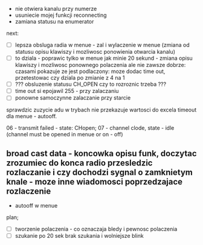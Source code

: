 - nie otwiera kanalu przy numerze
- usuniecie mojej funkcji reconnecting
- zamiana statusu na enumerator

next:
- [ ] lepsza obsluga radia w menue - zal i wylaczenie w menue (zmiana od statusu opisu klawiszy i mozliwosc ponowienia otwarcia kanalu)
- [ ] to dziala - poprawic tylko w menue jak minie 20 sekund - zmiana opisu klawiszy i mozliwosc ponownego polaczenia
	ale nie zawsze dobrze: czasami pokazuje ze jest podlaczony: moze dodac time out, przetestowac czy dziala po zmianie z 4 na 1 
- [ ] ??? obsluzenie statusu CH_OPEN czy to rozroznic trzeba ???
- [ ] time out si epojawil 255 - przy zalaczaniu
- [ ] ponowne samoczynne zalaczanie przy starcie

sprawdzic zuzycie adu w trybach
nie przekazuje wartosci do excela
timeout dla menue - autooff.

06 - transmit failed - state: CHopen; 07 - channel clode, state - idle (channel must be opened in menue or on - off)

broad cast data - koncowka opisu funk, doczytac
zrozumiec do konca radio
przesledzic rozlaczanie i czy dochodzi sygnal o zamknietym knale - moze inne wiadomosci poprzedzajace rozlaczenie
- 
- autooff w menue

plan;
- [ ] tworzenie polaczenia - co oznaczaja bledy i pewnosc polaczenia
- [ ] szukanie po 20 sek brak szukania i wolniejsze blink
